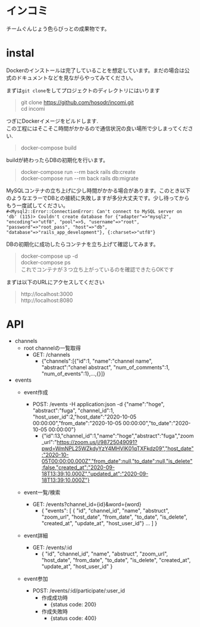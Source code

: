 # インコミ
チームぐんじょう色らびっとの成果物です。


# instal
Dockerのインストールは完了していることを想定しています。まだの場合は公式のドキュメントなどを見ながらやってみてください。

まずは`git clone`をしてプロジェクトのディレクトリにはいります
> git clone https://github.com/hosodr/incomi.git <br>
> cd incomi <br>

つぎにDockerイメージをビルドします.<br>
この工程にはそこそこ時間がかかるので通信状況の良い場所で少しまってください.
> docker-compose build <br>


buildが終わったらDBの初期化を行います。
> docker-compose run --rm back rails db:create<br>
> docker-compose run --rm back rails db:migrate<br>

MySQLコンテナの立ち上げに少し時間がかかる場合があります。このとき以下のようなエラーでDBとの接続に失敗しますが多分大丈夫です。少し待ってからもう一度試してください。<br>
`#<Mysql2::Error::ConnectionError: Can't connect to MySQL server on 'db' (115)>
Couldn't create database for {"adapter"=>"mysql2", "encoding"=>"utf8", "pool"=>5, "username"=>"root", "password"=>"root_pass", "host"=>"db", "database"=>"rails_app_development"}, {:charset=>"utf8"}
`

DBの初期化に成功したらコンテナを立ち上げて確認してみます。
> docker-compose up -d <br>
> docker-compose ps<br>
これでコンテナが３つ立ち上がっているのを確認できたらOKです

まずは以下のURLにアクセスしてください
> http://localhost:3000<br>
> http://localhost:8080

# API
- channels
  - root channelの一覧取得
    - GET: /channels 
      - {"channels":[{"id":1, "name":"channel name", "abstract":"chanel abstract", "num_of_comments":1, "num_of_events":1},...,{}]} 
- events
  - event作成
    - POST: /events -H application:json -d {"name":"hoge", "abstract":"fuga", "channel_id":1, "host_user_id":2,"host_date":"2020-10-05 00:00:00","from_date":"2020-10-05 00:00:00","to_date":"2020-10-05 00:00:00"}
      - {"id":13,"channel_id":1,"name":"hoge","abstract":"fuga","zoom_url":"https://zoom.us/j/98725049091?pwd=WmNPL25WZkdyYzY4MHVIK01qTXFkdz09","host_date":"2020-10-05T00:00:00.000Z","from_date":null,"to_date":null,"is_delete":false,"created_at":"2020-09-18T13:39:10.000Z","updated_at":"2020-09-18T13:39:10.000Z"}
     
 
  - event一覧/検索
    - GET: /events?channel_id={id}&word={word}
      - { 
          "events": [
            { "id", "channel_id", "name", "abstruct", "zoom_url", "host_date", "from_date", "to_date", "is_delete", "created_at", "update_at", "host_user_id"}
            ...
          ]
        }

  - event詳細
    - GET: /events/:id
      - { 
             "id", "channel_id", "name", "abstruct", "zoom_url", "host_date", "from_date", "to_date", "is_delete", "created_at", "update_at", "host_user_id"
        }
        
  - event参加
    - POST: /events/:id/participate/:user_id
      - 作成成功時
        - {status code: 200}
      - 作成失敗時
        - {status code: 400}
        
